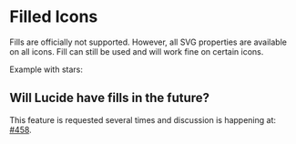 # Filled Icons

Fills are officially not supported.
However, all SVG properties are available on all icons.
Fill can still be used and will work fine on certain icons.

Example with stars:

<!-- Code Example with stars -->

## Will Lucide have fills in the future?

This feature is requested several times and discussion is happening at: [#458](https://github.com/lucide-icons/lucide/discussions/458).
